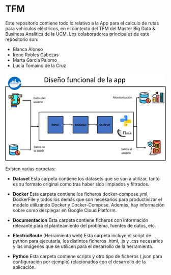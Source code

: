 # TFM

Este repositorio contiene todo lo relativo a la App para el calculo de rutas para vehículos eléctricos, en el contexto del TFM del Master Big Data & Business Analitics de la UCM.
Los colaboradores principales de este repositorio son:
- Blanca Alonso
- Irene Robles Cabezas
- Marta García Palomo
- Lucía Tomaino de la Cruz

![Diseño funcional de la app](Documentacion/PlanteamientoProblema/Disenofuncional.png)

Existen varias carpetas:

- __Dataset__
	Esta carpeta contiene los datasets que se van a utilizar, tanto es su formato original como tras haber sido limpiados y filtrados.

- __Docker__
	Esta carpeta contiene los ficheros docker-compose.yml, DockerFile y todos los demás que son necesarios para productivizar el modelo utilizando Docker y Docker-Compose. Además, hay información sobre como desplegar en Google Cloud Platform.

- __Documentacion__
	Esta carpeta contiene ficheros con información relevante para el planteamiento del problema, fuentes de datos, etc.

- __ElectricRoute__
    (Herramienta web) Esta carpeta incluye el script de python para ejecutarla, los distintos ficheros .html, .js y .css necesarios y las imágenes que se utilicen para el desarrollo de la herramienta.

- __Python__
	Esta carpeta contiene scripts y otro tipo de ficheros (.json para configuración por ejemplo) relacionados con el desarrollo de la aplicación.
